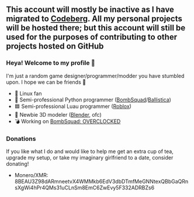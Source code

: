 ## This account will mostly be inactive as I have migrated to [Codeberg](https://codeberg.org/3ra). All my personal projects will be hosted there; but this account will still be used for the purposes of contributing to other projects hosted on GitHub

### Heya! Welcome to my profile 👋
I'm just a random game designer/programmer/modder you have stumbled upon. I hope we can be friends 🤗

- 🐧 Linux fan
- 🐍 Semi-professional Python programmer ([BombSquad](https://play.google.com/store/apps/details?id=net.froemling.bombsquad&hl=en_US&gl=US)/[Ballistica](https://github.com/efroemling/ballistica))
- 🟦 Semi-professional Luau programmer ([Roblox](https://roblox.com))
- 🌼 Newbie 3D modeler ([Blender](https://blender.org), ofc)
- 💣 Working on [BombSquad: OVERCLOCKED](https://gamejolt.com/games/overclocked/867312)

### Donations
If you like what I do and would like to help me get an extra cup of tea, upgrade my setup, or take my imaginary girlfriend to a date, consider donating!
- Monero/XMR: 8BEAU3Z98dARmneetvX4WMMkb6EdV3dbDTmfMeGNNtexQBbGaQRnsXgWi4hPr4QMs31uCLnSm8EmC6ZwEvy5F332ADRBZs6
